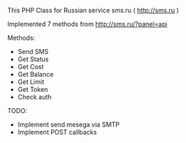 This PHP Class for Russian service sms.ru ( http://sms.ru )

Implemented 7 methods from http://sms.ru/?panel=api

Methods:
* Send SMS
* Get Status
* Get Cost
* Get Balance
* Get Limit
* Get Token
* Check auth

TODO:
* Implement send mesega via SMTP
* Implement POST callbacks
